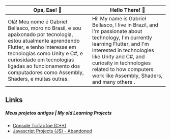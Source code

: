 | Opa, Eae! 👋 | Hello There! 👋
| ------------ | --------------- |
| Olá! Meu nome é Gabriel Bellasco, moro no Brasil, e sou apaixonado por tecnologia, estou atualmente aprendendo Flutter, e tenho interesse em tecnologias como Unity e C#, e curiosidade em tecnologias ligadas ao funcionamento dos computadores como Assembly, Shaders, e muitas outras. | Hi! My name is Gabriel Bellasco, I live in Brazil, and I'm passionate about technology, I'm currently learning Flutter, and I'm interested in technologies like Unity and C#, and curiosity in technologies related to how computers work like Assembly, Shaders, and many others . |

## Links

##### Meus projetos antigos | My old Learning Projects
- [Console TicTacToe (C++)](https://github.com/GabrielBellasco/ConsoleTicTacToe)
- [Javascript Projects (JS) - Abandoned](https://github.com/GabrielBellasco/my-javascript-projects)
